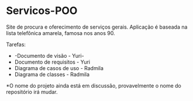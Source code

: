 # Servicos-POO
Site de procura e oferecimento de serviços gerais. Aplicação é baseada na lista telefônica amarela, famosa nos anos 90.

Tarefas:
- -Documento de visão - Yuri-
- Documento de requisitos - Yuri
- Diagrama de casos de uso - Radmila 
- Diagrama de classes - Radmila

*O nome do projeto ainda está em discussão, provavelmente o nome do repositório irá mudar.
